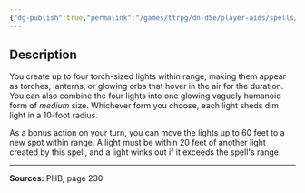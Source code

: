 ```yaml
---
{"dg-publish":true,"permalink":"/games/ttrpg/dn-d5e/player-aids/spells/cantrips/dancing-lights/","tags":["TTRPG/DND/5e","verbal","somatic","material","concentration","control","Spell"],"noteIcon":""}
---
```



## Description
You create up to four torch-sized lights within range, making them appear as torches, lanterns, or glowing orbs that hover in the air for the duration.
You can also combine the four lights into one glowing vaguely humanoid form of *medium* size.
Whichever form you choose, each light sheds dim light in a 10-foot radius.

As a bonus action on your turn, you can move the lights up to 60 feet to a new spot within range.
A light must be within 20 feet of another light created by this spell, and a light winks out if it exceeds the spell's range.

---

**Sources:** PHB, page 230
